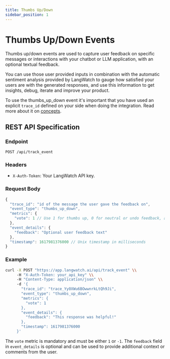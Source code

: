 ```yaml
---
title: Thumbs Up/Down
sidebar_position: 1
---
```


# Thumbs Up/Down Events

Thumbs up/down events are used to capture user feedback on specific messages or interactions with your chatbot or LLM application, with an optional textual feedback.

You can use those user provided inputs in combination with the automatic sentiment analysis provided by LangWatch to gauge how satisfied your users are with the generated responses, and use this information to get insights, debug, iterate and improve your product.

To use the thumbs_up_down event it's important that you have used an explicit `trace_id` defined on your side when doing the integration. Read more about it on [concepts](../concepts).

## REST API Specification

### Endpoint

`POST /api/track_event`

### Headers

- `X-Auth-Token`: Your LangWatch API key.

### Request Body

```javascript
{
  "trace_id": "id of the message the user gave the feedback on",
  "event_type": "thumbs_up_down",
  "metrics": {
    "vote": 1 // Use 1 for thumbs up, 0 for neutral or undo feedback, and -1 for thumbs down
  },
  "event_details": {
    "feedback": "Optional user feedback text"
  },
  "timestamp": 1617981376000 // Unix timestamp in milliseconds
}
```

### Example

```bash
curl -X POST "https://app.langwatch.ai/api/track_event" \\
     -H "X-Auth-Token: your_api_key" \\
     -H "Content-Type: application/json" \\
     -d '{
       "trace_id": "trace_Yy0XWu6BOwwnrkLtQh9Ji",
       "event_type": "thumbs_up_down",
       "metrics": {
         "vote": 1
       },
       "event_details": {
         "feedback": "This response was helpful!"
       },
       "timestamp": 1617981376000
     }'
```

The `vote` metric is mandatory and must be either `1` or `-1`. The `feedback` field in `event_details` is optional and can be used to provide additional context or comments from the user.